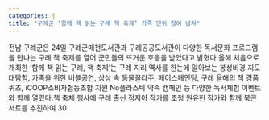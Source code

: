 ```yaml
---
categories: j
title: "구례군 ‘함께 책 읽는 구례 책 축제’ 가족 단위 참여 넘쳐"
---
```

전남 구례군은 24일 구례군매천도서관과 구례공공도서관이 다양한 독서문화 프로그램을 만나는 구례 책 축제를 열어 군민들의 뜨거운 호응을 받았다고 밝혔다.올해 처음으로 개최한 ‘함께 책 읽는 구례, 책 축제’는 구례 지리 역사를 한눈에 알아보는 봉성비경 지도 대탐험, 가족을 위한 버블공연, 상상 속 동물꼴라주, 페이스페인팅, 구례 올해의 책 경품 퀴즈, iCOOP소비자협동조합 지원 No플라스틱 약속 캠페인 등 다양한 독서체험 이벤트와 함께 열렸다.책 축체 행사에 구례 출신 정지아 작가를 초청 원유헌 작가와 함께 북콘서트를 추진하여 30